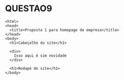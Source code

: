 # QUESTAO9
	<html>
    <head>
      <title>Proposta 1 para homepage da empresa</title>
    </head>
    <body>
      <h1>Cabeçalho do site</h1>

      <div>
        Isso aqui é sim novidade
      </div>

      <h1>Rodapé do site</h1>
    </body>
  </html>

